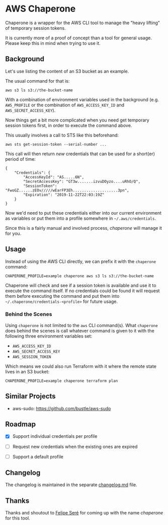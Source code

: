 # AWS Chaperone

Chaperone is a wrapper for the AWS CLI tool to manage the "heavy lifting" of temporary session tokens.

It is currently more of a proof of concept than a tool for general usage.
Please keep this in mind when trying to use it.


## Background

Let's use listing the content of an S3 bucket as an example.

The usual command for that is:

```
aws s3 ls s3://the-bucket-name
```

With a combination of environment variables used in the background (e.g. `AWS_PROFILE` or the combination of `AWS_ACCESS_KEY_ID` and `AWS_SECRET_ACCESS_KEY`).

Now things get a bit more complicated when you need get temporary session tokens first, in order to execute the command above.

This usually involves a call to STS like this beforehand:

```
aws sts get-session-token --serial-number ...
```

This call will then return _new_ credentials that can be used for a short(er) period of time:

```
{
    "Credentials": {
        "AccessKeyId": "AS.....6N",
        "SecretAccessKey": "GT3w.......izvuDOyzo....uRhO/Q",
        "SessionToken": "FwoGZ......zEOv/////wEarFP3Eh....................3pn",
        "Expiration": "2019-11-22T22:03:19Z"
    }
}
```

Now we'd need to put these credentials either into our current environment as variables or put them into a profile somewhere in `~/.aws/credentials`.

Since this is a fairly manual and involved process, _chaperone_ will manage it for you.


## Usage

Instead of using the AWS CLI directly, we can prefix it with the `chaperone` command:

```
CHAPERONE_PROFILE=example chaperone aws s3 ls s3://the-bucket-name
```

Chaperone will check and see if a session token is available and use it to execute the command itself.
If no credentials could be found it will request them before executing the command and put them into `~/.chaperone/credentials-<profile>` for future usage.


### Behind the Scenes

Using `chaperone` is not limited to the `aws` CLI command(s).
What `chaperone` does behind the scenes is call whatever command is given to it with the following three environment variables set:

- `AWS_ACCESS_KEY_ID`
- `AWS_SECRET_ACCESS_KEY`
- `AWS_SESSION_TOKEN`

Which means we could also run Terraform with it where the remote state lives in an S3 bucket:

```
CHAPERONE_PROFILE=example chaperone terraform plan
```


## Similar Projects

- aws-sudo: https://github.com/bustle/aws-sudo


## Roadmap

- [x] Support individual credentials per profile
- [ ] Request new credentials when the existing ones are expired
- [ ] Support a default profile


## Changelog

The changelog is maintained in the separate [changelog.md](changelog.md) file.


## Thanks

Thanks and shoutout to [Felipe Seré](https://github.com/felipesere) for coming up with the name _chaperone_ for this tool.

